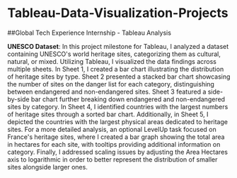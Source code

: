 # Tableau-Data-Visualization-Projects
##Global Tech Experience Internship - Tableau Analysis

**UNESCO Dataset**: 
In this project milestone for Tableau, I analyzed a dataset containing UNESCO's world heritage sites, categorizing them as cultural, natural, or mixed. Utilizing Tableau, I visualized the data findings across multiple sheets. In Sheet 1, I created a bar chart illustrating the distribution of heritage sites by type. Sheet 2 presented a stacked bar chart showcasing the number of sites on the danger list for each category, distinguishing between endangered and non-endangered sites. Sheet 3 featured a side-by-side bar chart further breaking down endangered and non-endangered sites by category. In Sheet 4, I identified countries with the largest numbers of heritage sites through a sorted bar chart. Additionally, in Sheet 5, I depicted the countries with the largest physical areas dedicated to heritage sites. For a more detailed analysis, an optional LevelUp task focused on France's heritage sites, where I created a bar graph showing the total area in hectares for each site, with tooltips providing additional information on category. Finally, I addressed scaling issues by adjusting the Area Hectares axis to logarithmic in order to better represent the distribution of smaller sites alongside larger ones.

